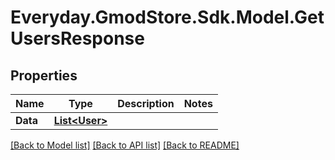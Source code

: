 # Everyday.GmodStore.Sdk.Model.GetUsersResponse

## Properties

Name | Type | Description | Notes
------------ | ------------- | ------------- | -------------
**Data** | [**List&lt;User&gt;**](User.md) |  | 

[[Back to Model list]](../README.md#documentation-for-models) [[Back to API list]](../README.md#documentation-for-api-endpoints) [[Back to README]](../README.md)

